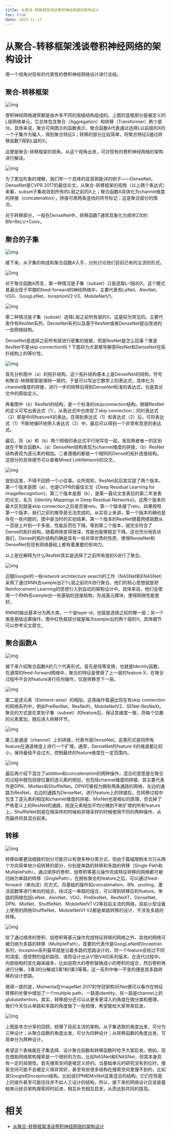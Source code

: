 ```yaml
---
title: 从聚合-转移框架浅谈卷积神经网络的架构设计
toc: true
date: 2019-11-17
---
```

# 从聚合-转移框架浅谈卷积神经网络的架构设计

用一个视角对现有的代表性的卷积神经网络设计进行总结。

##   **聚合-转移框架**

![img](https://mmbiz.qpic.cn/mmbiz_png/bicdMLzImlibQ2ice2lCyFGGH20RXcy24R8Q4a1mgS9S5Zxq2o4iaZcWyuKh4NyytJ17jeI6kTw15hDpgLUxC5Xxkw/640?wx_fmt=png&tp=webp&wxfrom=5&wx_lazy=1&wx_co=1)

卷积神经网络通常都是由许多不同的层级结构组成的。上图的篮框部分是被定义的L层网络单元，它总体包含聚合（Aggregation）和转移（Transformer）两个部分。具体来说，聚合可用图示的函数表示，聚合函数A代表通过选择L以前层的X的一个子集作为输入，得到聚合特征S；转移的部分比较简单，将聚合特征S通过转移函数T得到L层的X。

这便是聚合-转移框架的视角，从这个视角出发，可对现有的卷积神经网络的架构进行解读。

![img](https://mmbiz.qpic.cn/mmbiz_png/bicdMLzImlibQ2ice2lCyFGGH20RXcy24R8xwKyynpUsAJwluMOv2Be6WAZnS7Ajic8JcW8CwURibgSHAmibjrDCVXOQ/640?wx_fmt=png&tp=webp&wxfrom=5&wx_lazy=1&wx_co=1)

为了更加形象的理解，我们举一个具体的且耳熟能详的例子——DenseNet。DenseNet是CVPR 2017的最佳论文。从聚合-转移框架的视角（以上两个表达式）来看，subset子集收敛到所有的L层之前的X上；聚合函数A具体化为channel维度的拼接（concatenation），拼接可用两条竖线的符号标记；这是聚合部分的情况。

对于转移部分，一般在DenseNet中，转移函数T通常具象化为顺序2次的BN+ReLU+Conv。

##   **聚合的子集**

![img](https://mmbiz.qpic.cn/mmbiz_png/bicdMLzImlibQ2ice2lCyFGGH20RXcy24R8TDrhuib8pwKzia5xLuCoCk5nYuib6YYVHm64o9cuFj5OZv0svcmppahZw/640?wx_fmt=png&tp=webp&wxfrom=5&wx_lazy=1&wx_co=1)

接下来，从子集的构成和聚合函数A入手，分别讨论他们目前已有的主流的形式。

![img](https://mmbiz.qpic.cn/mmbiz_png/bicdMLzImlibQ2ice2lCyFGGH20RXcy24R8CQ0k6tSISlP51aL1rJK0asUXzbE5b0iaeD1qyrN0dibrSjuvueic8NxQg/640?wx_fmt=png&tp=webp&wxfrom=5&wx_lazy=1&wx_co=1)

对于聚合函数A而言，第一种情况是子集（subset）只是选取L-1层的X。这个模式普遍出现于早期的feed-forward的神经网络中，主要代表有LeNet、AlexNet、VGG、GoogLeNet、InceptionV2 V3、MobileNetV1。

![img](https://mmbiz.qpic.cn/mmbiz_png/bicdMLzImlibQ2ice2lCyFGGH20RXcy24R8AdyfG4RXfOb1qQiaYzZibn4bosg7yr4etaQOR4BdPdFIVOk6IFS9mGsw/640?wx_fmt=png&tp=webp&wxfrom=5&wx_lazy=1&wx_co=1)

第二种情况是子集（subset）选择L层之前所有层的X，这是较为常见的。主要代表作有ResNet系列、DenseNet系列以及基于ResNet或者DenseNet提出改进的一些网络结构。

DenseNet是选择之前所有层进行密集的链接，但是ResNet是怎么回事？难道ResNet不是skip connection吗？下面将为大家推导解答ResNet和DenseNet在拓扑结构上的等价性。

![img](https://mmbiz.qpic.cn/mmbiz_png/bicdMLzImlibQ2ice2lCyFGGH20RXcy24R8wqjh8q02nctBJnlHwuThMRVaqdEPJrkWKNZPtITmKbDbO5b3GeJt2w/640?wx_fmt=png&tp=webp&wxfrom=5&wx_lazy=1&wx_co=1)

首先分析图中（a）的拓扑结构，这个拓扑结构基本上是DenseNet的结构，符号和聚合-转移框架是保持一致的，于是可以写出它数学上的表达式，具体化为channel维度的拼接，进行一步的转移后得到DenseNet标准的表达式，也是其论文中的原始定义。

再看图中（b）ResNet的结构，是一个标准的skipconnection结构。根据ResNet的定义可写出表达式（1），从表达式中也体现了skip connection；同时表达式（2）即是中间featureX的表达。在得到表达式（1）和表达式（2）后，可将表达式（1）不断地循环地带入表达式（2）中，最后可以得到一个非常有意思的表达式。

最后，将（a）和（b）两个网络的表达式平行地写在一起，发现两者唯一的区别就在于聚合函数A，（a）DenseNet结构表现为channel维度的拼接，（b）ResNet结构表现为逐元素的相加。二者遵循的都是一个相同的Dense的拓扑连接结构。这部分的具体细节可以查看Mixed LinkNetwork的论文。

![img](https://mmbiz.qpic.cn/mmbiz_png/bicdMLzImlibQ2ice2lCyFGGH20RXcy24R89umvUibxLI8mTxeibKrzJkpjCgS1BKOea11s4iathWQ7iaMbnvv2JF4EBQ/640?wx_fmt=png&tp=webp&wxfrom=5&wx_lazy=1&wx_co=1)

提到这里，不得不回顾一个小往事。众所周知，ResNet前后其实提了两个版本。第一个版本是图（a），也是CVPR的最佳论文《Deep Residual Learning for ImageRecognition》，第二个版本是图（b），是第一篇论文发表后的第二年发表的论文，名为《Identity Mappings in Deep Residual Networks》。这两个版本的最大区别就是skip connection之后是否接relu。第一个版本接了relu，如果按照第一个版本，我们之前的推导是无法完成的。从实验上来讲，第一个版本的确也是存在一些问题的，图中是当时的实验结果，第一个版本的ResNet随着网络层数从一百层上升到一千多层，性能反而在下降。等到第二个版本，就完全符合了Dense的拓扑结构，随着网络变得很深，性能也能够稳定下降。这也充分地告诉我们，Dense的拓扑结构的确是具有一些非常优秀的性质，使得RenseNet和DenseNet在现有网络基础上都有着重要的影响力。

以上是在解释为什么ResNet其实是选择了之前所有层的X进行了聚合。

![img](https://mmbiz.qpic.cn/mmbiz_png/bicdMLzImlibQ2ice2lCyFGGH20RXcy24R8unJ1z1AgPPUs3icFBZbhpELaFemKlBDz3ryqu4PPfYXYfuAKyITo31Q/640?wx_fmt=png&tp=webp&wxfrom=5&wx_lazy=1&wx_co=1)

近期Google的一些network architecture search的工作（NASNet和ENASNet）采用了通过RNN去sample出2个L层之前的X进行聚合。他们的核心思想就是把Reinforcement Learning的思想引入到自动的架构设计中。具体来说，他们会使用一个RNN去sample出一些基础的连接结构，形成基元模块，使得网络性能更好。

RNN的输出基本分为两大类，一个是layer id，也就是选择之前的哪一层；另一个类是基础运算操作。图中红色框部分就是每次sample出的两个层的X。具体细节可以参考论文原文。

##   **聚合函数A**

![img](https://mmbiz.qpic.cn/mmbiz_png/bicdMLzImlibQ2ice2lCyFGGH20RXcy24R8p9AKs5z6tCq3w7NauvlTliboJ3N2qHvUbNVVzia964gzxnM8F189cSpw/640?wx_fmt=png&tp=webp&wxfrom=5&wx_lazy=1&wx_co=1)

 接下来介绍聚合函数A的几个代表形式。首先是恒等变换，也就是Identity函数，在通常的feed-forward网络中，聚合的特征是使用了上一层的feature X，在聚合过程中不会对feature进行任何操作，仅是转移至下一层。

![img](https://mmbiz.qpic.cn/mmbiz_png/bicdMLzImlibQ2ice2lCyFGGH20RXcy24R8kGIVAdicI21IGxbq68tLicm6eydophprOct4tqsJo76iaQg21IGYbGyog/640?wx_fmt=png&tp=webp&wxfrom=5&wx_lazy=1&wx_co=1)

第二是逐元素（Element-wise）的相加，这类操作普遍出现在有skip connection的网络系列中，例如PreResNet、ResNeXt、MobileNetV2、SENet-ResNeXt。聚合的方式是在拿到子集（subset）的feature后，保证其维度一致，将每个位置的元素累加，随后进入转移环节。

![img](https://mmbiz.qpic.cn/mmbiz_png/bicdMLzImlibQ2ice2lCyFGGH20RXcy24R80aHicWTE2PzTfMx2J0pLjCRS5BL0kshBDiavDElNznibsAHdjtz6UWhxg/640?wx_fmt=png&tp=webp&wxfrom=5&wx_lazy=1&wx_co=1)

第三是通道（channel）上的拼接，代表作是DenseNet。这类形式是将所有feature在通道维度上进行一个扩增。通常，DenseNet的feature X的维度都比较小，保持量级不会过大，控制最终的feature维度在一定范围内。

![img](https://mmbiz.qpic.cn/mmbiz_png/bicdMLzImlibQ2ice2lCyFGGH20RXcy24R8J8hdzW9zYLusH0lz1O8IbrR9VVliaP8AJsq1gicVXEInyxia9nBkEWtow/640?wx_fmt=png&tp=webp&wxfrom=5&wx_lazy=1&wx_co=1)

最后再介绍下混合了addition和concatenation的两种操作，混合的意思是在聚合的过程中既包括按位置的逐元素的相加，也包括channel维度的拼接，其主要代表作是DPN、MixNex和ShuffleNet。DPN可被视为拥有两条通路的网络，左边的通路为ResNet，右边的通路为DenseNet，进行feature上的拼接后，在转移过程中包含了逐元素的相加和channel维度的拼接。MixNet也是相似的原理，但去掉了严格意义上的ResNet的通路，把逐元素相加平均分摊到不断扩增的所有feature上。ShuffleNet则是在降采样的时候和非降采样的时候使用不同的两种操作，从而最终将其混合起来。

##   **转移**

![img](https://mmbiz.qpic.cn/mmbiz_png/bicdMLzImlibQ2ice2lCyFGGH20RXcy24R8U1oT7eHpmiaTwbKHNSciaMBqLCjSWJgDOTZErD5JZwybiax4Ol5dQ4YsA/640?wx_fmt=png&tp=webp&wxfrom=5&wx_lazy=1&wx_co=1)

转移如果更加细致的划分可能可以有很多种分类方式，但由于篇幅限制本次只从两个方向简单地介绍转移的部分，分别是单路的转移和多路的转移（Single Path和MultiplePath）。通过顺序的卷积、组卷积等基元操作完成特征转移的网络都可被归纳为单路的转移（SinglePath）。在拥有聚合的feature之后，可以通过feed-forward（单向流）的方式，将基础的操作如concatenation、BN、pooling、激活函数等进行单向的组合，经过这一单路的组合，可以得到转移后的feature。单路的网络包括LeNet、AlexNet、VGG、PreResNet、ResNeXT、DenseNet、DPN、MixNet、ShuffleNet、MobileNetV1 V2等目前主流的网络，目前小型设备上使用的网络ShuffleNet、MobileNetV1 V2都是单路转移的设计，不涉及多路的转移。

![img](https://mmbiz.qpic.cn/mmbiz_png/bicdMLzImlibQ2ice2lCyFGGH20RXcy24R8M5o1LiajLv9I2YLHRtz2KS8ZClS3gVicN6huX5Ze9zjoLHF2oafA10yQ/640?wx_fmt=png&tp=webp&wxfrom=5&wx_lazy=1&wx_co=1)

除了通过顺序的卷积、组卷积等基元操作完成特征转移的网络之外，其他的网络可被归纳为多路的转移（MultiplePath）。首要的代表作是GoogLeNet的Inception系列，Inception系列最早就是沿着多路的思路设计的，同一个feature会经过不同的深度、感受野的组织路径，进而设计出从V1到V4的系列版本。在迭代过程中，内部结构的变化越来越多，比如说把大的卷积替换成小的卷积的组合，然后卷积再进行分解，3乘3的分解成3乘1和1乘3等等。这一系列中唯一不变的便是其多路转移的设计思路。

值得一提的是，Momenta在ImageNet 2017的夺冠架构SENet便可以看作在特征转移的步骤中增加了一个multiple path，一路是identity，另一路是channel上的globalattention。其实，转移部分还可以从更多更深入的角度在做分类和整理，我们今天仅从单路和多路的角度做了一些梳理，希望能给大家带来启发。

![img](https://mmbiz.qpic.cn/mmbiz_png/bicdMLzImlibQ2ice2lCyFGGH20RXcy24R8h6q1jZTKuOBZIIia626GLSw02pgTzLf6rSjR6qODrpRqFmKjAjtzgfg/640?wx_fmt=png&tp=webp&wxfrom=5&wx_lazy=1&wx_co=1)

上图是本次分享的回顾，梳理了目前主流的架构。从子集选取的角度出发，可分为三种设计；从聚合函数的角度出发，可分为四种设计；从转移函数的角度出发，可简单分为两种设计。

希望这个表格能在子集选择、设计聚合函数和转移函数时给予大家启发。例如，现在借助网络架构搜索是一个很好的方向，比如NASNet和ENASNet，但其本身具有一定的局限性。首先搜索空间是被定义好的。当基础单元的研究没有到位时，搜索空间可能不会被定义得非常好，甚至有些很多结构在搜索空间里搜不到的，比如说Google的Inception结构，比如说DPN和MixNet这类混合的结构。它们在性能上的提升甚至可能往往并不如人工设计的结构。所以，接下来的网络设计应该是基础单元结合架构搜索同时前进，相互补充相互启发，从而达到共同的提高。


# 相关

- [从聚合-转移框架浅谈卷积神经网络的架构设计](https://mp.weixin.qq.com/s?__biz=MjM5ODU3OTIyOA==&mid=2650670884&idx=2&sn=9a6e80477b579e07d934c941d5cf0e5d&chksm=bec23a5789b5b3411fc8dafb93a2c63e16cdb956cfb50ef5a16dd8a1bfd230624e640631f8cf&mpshare=1&scene=1&srcid=0421TOIpg6pjqyDZjOHLGpQc#rd)
